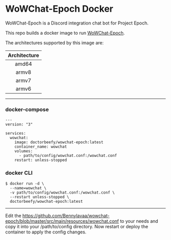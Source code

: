 WoWChat-Epoch Docker
==============

WoWChat-Epoch is a Discord integration chat bot for Project Epoch.

This repo builds a docker image to run [WoWChat-Epoch](https://github.com/Bennylavaa/wowchat-epoch).

The architectures supported by this image are:

| Architecture |
| :----: |
| amd64 |
| armv8 |
| armv7 |
| armv6 |

---
### docker-compose 
```
---
version: "3"

services:
  wowchat:
    image: doctorbeefy/wowchat-epoch:latest
    container_name: wowchat
    volumes:
      - path/to/config/wowchat.conf:/wowchat.conf
    restart: unless-stopped
```

### docker CLI

```
$ docker run -d \
  --name=wowchat \
  -v path/to/config/wowchat.conf:/wowchat.conf \
  --restart unless-stopped \
  doctorbeefy/wowchat-epoch:latest
```

---
Edit the https://github.com/Bennylavaa/wowchat-epoch/blob/master/src/main/resources/wowchat.conf to your needs and copy it into your /path/to/config directory. Now restart or deploy the container to apply the config changes.
